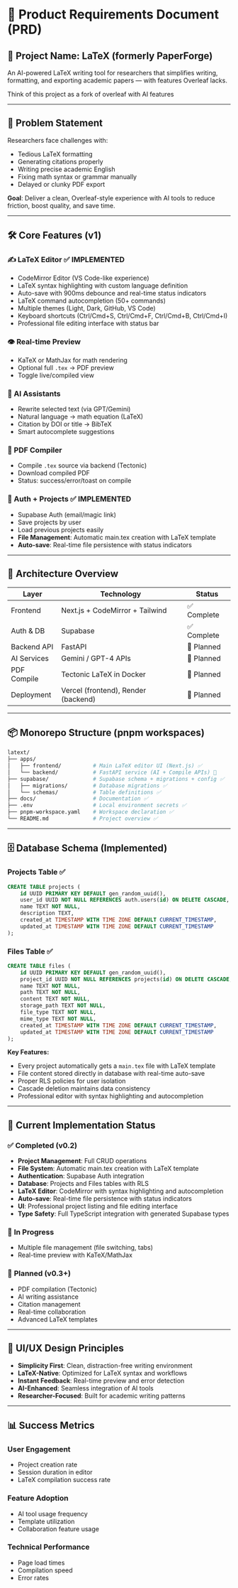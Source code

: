 # 📄 Product Requirements Document (PRD)

## 🧠 Project Name: LaTeX (formerly PaperForge)  
An AI-powered LaTeX writing tool for researchers that simplifies writing, formatting, and exporting academic papers — with features Overleaf lacks.

Think of this project as a fork of overleaf with AI features

---

## 🎯 Problem Statement

Researchers face challenges with:
- Tedious LaTeX formatting
- Generating citations properly
- Writing precise academic English
- Fixing math syntax or grammar manually
- Delayed or clunky PDF export

**Goal**: Deliver a clean, Overleaf-style experience with AI tools to reduce friction, boost quality, and save time.

---

## 🛠️ Core Features (v1)

### ✍️ LaTeX Editor ✅ **IMPLEMENTED**
- CodeMirror Editor (VS Code-like experience)
- LaTeX syntax highlighting with custom language definition
- Auto-save with 900ms debounce and real-time status indicators
- LaTeX command autocompletion (50+ commands)
- Multiple themes (Light, Dark, GitHub, VS Code)
- Keyboard shortcuts (Ctrl/Cmd+S, Ctrl/Cmd+F, Ctrl/Cmd+B, Ctrl/Cmd+I)
- Professional file editing interface with status bar

### 👁️ Real-time Preview
- KaTeX or MathJax for math rendering
- Optional full `.tex` → PDF preview
- Toggle live/compiled view

### 🤖 AI Assistants
- Rewrite selected text (via GPT/Gemini)
- Natural language → math equation (LaTeX)
- Citation by DOI or title → BibTeX
- Smart autocomplete suggestions

### 📄 PDF Compiler
- Compile `.tex` source via backend (Tectonic)
- Download compiled PDF
- Status: success/error/toast on compile

### 🔐 Auth + Projects ✅ **IMPLEMENTED**
- Supabase Auth (email/magic link)
- Save projects by user
- Load previous projects easily
- **File Management**: Automatic main.tex creation with LaTeX template
- **Auto-save**: Real-time file persistence with status indicators

---

## 🧱 Architecture Overview

| Layer        | Technology                    | Status |
|--------------|-------------------------------|---------|
| Frontend     | Next.js + CodeMirror + Tailwind | ✅ Complete |
| Auth & DB    | Supabase                      | ✅ Complete |
| Backend API  | FastAPI                       | 🚧 Planned |
| AI Services  | Gemini / GPT-4 APIs           | 🚧 Planned |
| PDF Compile  | Tectonic LaTeX in Docker      | 🚧 Planned |
| Deployment   | Vercel (frontend), Render (backend) | 🚧 Planned |

---

## 📦 Monorepo Structure (pnpm workspaces)

```bash
latext/
├── apps/
│   ├── frontend/          # Main LaTeX editor UI (Next.js) ✅
│   └── backend/           # FastAPI service (AI + Compile APIs) 🚧
├── supabase/              # Supabase schema + migrations + config ✅
│   ├── migrations/        # Database migrations ✅
│   └── schemas/           # Table definitions ✅
├── docs/                  # Documentation ✅
├── .env                   # Local environment secrets ✅
├── pnpm-workspace.yaml    # Workspace declaration ✅
└── README.md              # Project overview ✅
```

---

## 🗄️ Database Schema (Implemented)

### Projects Table ✅
```sql
CREATE TABLE projects (
    id UUID PRIMARY KEY DEFAULT gen_random_uuid(),
    user_id UUID NOT NULL REFERENCES auth.users(id) ON DELETE CASCADE,
    name TEXT NOT NULL,
    description TEXT,
    created_at TIMESTAMP WITH TIME ZONE DEFAULT CURRENT_TIMESTAMP,
    updated_at TIMESTAMP WITH TIME ZONE DEFAULT CURRENT_TIMESTAMP
);
```

### Files Table ✅
```sql
CREATE TABLE files (
    id UUID PRIMARY KEY DEFAULT gen_random_uuid(),
    project_id UUID NOT NULL REFERENCES projects(id) ON DELETE CASCADE,
    name TEXT NOT NULL,
    path TEXT NOT NULL,
    content TEXT NOT NULL,
    storage_path TEXT NOT NULL,
    file_type TEXT NOT NULL,
    mime_type TEXT NOT NULL,
    created_at TIMESTAMP WITH TIME ZONE DEFAULT CURRENT_TIMESTAMP,
    updated_at TIMESTAMP WITH TIME ZONE DEFAULT CURRENT_TIMESTAMP
);
```

**Key Features:**
- Every project automatically gets a `main.tex` file with LaTeX template
- File content stored directly in database with real-time auto-save
- Proper RLS policies for user isolation
- Cascade deletion maintains data consistency
- Professional editor with syntax highlighting and autocompletion

---

## 🎯 Current Implementation Status

### ✅ **Completed (v0.2)**
- **Project Management**: Full CRUD operations
- **File System**: Automatic main.tex creation with LaTeX template
- **Authentication**: Supabase Auth integration
- **Database**: Projects and Files tables with RLS
- **LaTeX Editor**: CodeMirror with syntax highlighting and autocompletion
- **Auto-save**: Real-time file persistence with status indicators
- **UI**: Professional project listing and file editing interface
- **Type Safety**: Full TypeScript integration with generated Supabase types

### 🚧 **In Progress**
- Multiple file management (file switching, tabs)
- Real-time preview with KaTeX/MathJax

### 🔮 **Planned (v0.3+)**
- PDF compilation (Tectonic)
- AI writing assistance
- Citation management
- Real-time collaboration
- Advanced LaTeX templates

---

## 🎨 UI/UX Design Principles

- **Simplicity First**: Clean, distraction-free writing environment
- **LaTeX-Native**: Optimized for LaTeX syntax and workflows
- **Instant Feedback**: Real-time preview and error detection
- **AI-Enhanced**: Seamless integration of AI tools
- **Researcher-Focused**: Built for academic writing patterns

---

## 📊 Success Metrics

### User Engagement
- Project creation rate
- Session duration in editor
- LaTeX compilation success rate

### Feature Adoption
- AI tool usage frequency
- Template utilization
- Collaboration feature usage

### Technical Performance
- Page load times
- Compilation speed
- Error rates
